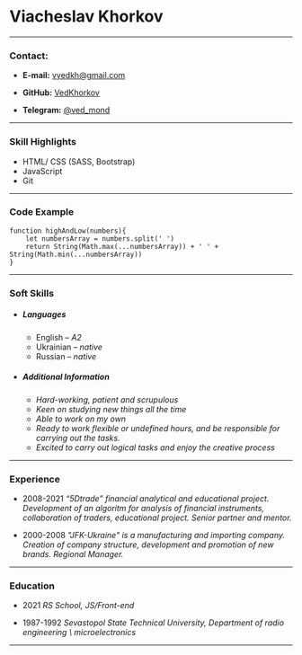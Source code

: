 # Viacheslav Khorkov
---
### Contact:

* **E-mail:** vyedkh@gmail.com

* **GitHub:** [VedKhorkov](https://github.com/VedKhorkov)

* **Telegram:** [@ved_mond](https://t.me/ved_mond)
---
### Skill Highlights

* HTML/ CSS (SASS, Bootstrap)
* JavaScript
* Git
---
### Code Example
```
function highAndLow(numbers){
    let numbersArray = numbers.split(' ')
    return String(Math.max(...numbersArray)) + ' ' + String(Math.min(...numbersArray))
}
```
----
### Soft Skills
* ##### Languages
   * English – *A2* 
   * Ukrainian – *native* 
   * Russian – *native*
* ##### Additional Information
   * *Hard-working, patient and scrupulous*
   * *Keen on studying new things all the time*
   * *Able to work on my own*
   * *Ready to work flexible or undefined hours, 
 and be responsible for carrying out the tasks.*
   * *Excited to carry out logical tasks and enjoy the creative process*
----
### Experience

* 2008-2021 *“5Dtrade” financial analytical and educational project. Development of an algoritm for analysis of financial instruments, collaboration of traders, educational project.*
*Senior partner and mentor.*

* 2000-2008 *"JFK-Ukraine" is a manufacturing and importing company. Creation of company structure, development and promotion of new brands.*
*Regional Manager.*

----
### Education

 *  2021  *RS School, JS/Front-end*

 * 1987-1992 *Sevastopol State Technical University, Department of radio engineering \ microelectronics*

-------